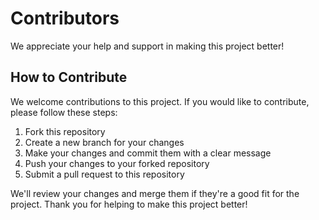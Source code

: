 # Contributors

We appreciate your help and support in making this project better!

## How to Contribute

We welcome contributions to this project. If you would like to contribute, please follow these steps:

1. Fork this repository
2. Create a new branch for your changes
3. Make your changes and commit them with a clear message
4. Push your changes to your forked repository
5. Submit a pull request to this repository

We'll review your changes and merge them if they're a good fit for the project. Thank you for helping to make this project better!
